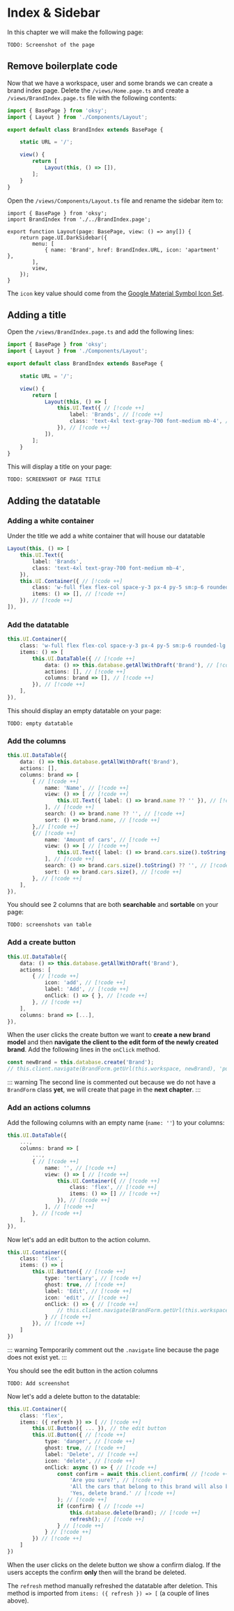 # Index & Sidebar

In this chapter we will make the following page:

```
TODO: Screenshot of the page
```

## Remove boilerplate code

Now that we have a workspace, user and some brands we can create a brand index page. Delete the `/views/Home.page.ts` and create a `/views/BrandIndex.page.ts` file with the following contents:

```ts
import { BasePage } from 'oksy';
import { Layout } from './Components/Layout';

export default class BrandIndex extends BasePage {

	static URL = '/';

	view() {
		return [
			Layout(this, () => []),
		];
	}
}
```

Open the `/views/Components/Layout.ts` file and rename the sidebar item to:

```ts{2,7}
import { BasePage } from 'oksy';
import BrandIndex from './../BrandIndex.page';

export function Layout(page: BasePage, view: () => any[]) {
	return page.UI.DarkSidebar({
		menu: [
			{ name: 'Brand', href: BrandIndex.URL, icon: 'apartment' },
		],
		view,
	});
}
```

The `icon` key value should come from the [Google Material Symbol Icon Set](https://fonts.google.com/icons?icon.style=Rounded).

## Adding a title

Open the `/views/BrandIndex.page.ts` and add the following lines:

```ts
import { BasePage } from 'oksy';
import { Layout } from './Components/Layout';

export default class BrandIndex extends BasePage {

	static URL = '/';

	view() {
		return [
			Layout(this, () => [
				this.UI.Text({ // [!code ++]
					label: 'Brands', // [!code ++]
					class: 'text-4xl text-gray-700 font-medium mb-4', // [!code ++]
				}), // [!code ++]
			]),
		];
	}
}
```

This will display a title on your page:

```
TODO: SCREENSHOT OF PAGE TITLE
```

## Adding the datatable

### Adding a white container
Under the title we add a white container that will house our datatable
```ts
Layout(this, () => [
	this.UI.Text({
		label: 'Brands',
		class: 'text-4xl text-gray-700 font-medium mb-4',
	}),
	this.UI.Container({ // [!code ++]
		class: 'w-full flex flex-col space-y-3 px-4 py-5 sm:p-6 rounded-lg shadow bg-white', // [!code ++]
		items: () => [], // [!code ++]
	}), // [!code ++]
]),
```

### Add the datatable
```ts
this.UI.Container({
	class: 'w-full flex flex-col space-y-3 px-4 py-5 sm:p-6 rounded-lg shadow bg-white',
	items: () => [
		this.UI.DataTable({ // [!code ++]
			data: () => this.database.getAllWithDraft('Brand'), // [!code ++]
			actions: [], // [!code ++]
			columns: brand => [], // [!code ++]
		}), // [!code ++]
	],
}),
```

This should display an empty datatable on your page:

```
TODO: empty datatable
```

### Add the columns
```ts
this.UI.DataTable({
	data: () => this.database.getAllWithDraft('Brand'),
	actions: [],
	columns: brand => [
		{ // [!code ++]
			name: 'Name', // [!code ++]
			view: () => [ // [!code ++]
				this.UI.Text({ label: () => brand.name ?? '' }), // [!code ++]
			], // [!code ++]
			search: () => brand.name ?? '', // [!code ++]
			sort: () => brand.name, // [!code ++]
		},// [!code ++]
		{// [!code ++]
			name: 'Amount of cars', // [!code ++]
			view: () => [ // [!code ++]
				this.UI.Text({ label: () => brand.cars.size().toString() }), // [!code ++]
			], // [!code ++]
			search: () => brand.cars.size().toString() ?? '', // [!code ++]
			sort: () => brand.cars.size(), // [!code ++]
		}, // [!code ++]
	],
}),
```

You should see 2 columns that are both **searchable** and **sortable** on your page:

```
TODO: screenshots van table
```

### Add a create button

```ts
this.UI.DataTable({
	data: () => this.database.getAllWithDraft('Brand'),
	actions: [
		{ // [!code ++]
			icon: 'add', // [!code ++]
			label: 'Add', // [!code ++]
			onClick: () => { }, // [!code ++]
		}, // [!code ++]
	],
	columns: brand => [...],
}),
```

When the user clicks the create button we want to **create a new brand model** and then **navigate the client to the edit form of the newly created brand**. Add the following lines in the `onClick` method.

```ts
const newBrand = this.database.create('Brand');
// this.client.navigate(BrandForm.getUrl(this.workspace, newBrand), 'push');
```

::: warning
The second line is commented out because we do not have a `BrandForm` class **yet**, we will create that page in the **next chapter**.
:::

### Add an actions columns

Add the following columns with an empty name (`name: ''`) to your columns:

```ts
this.UI.DataTable({
	...,
	columns: brand => [
		...,
		{ // [!code ++]
			name: '', // [!code ++]
			view: () => [ // [!code ++]
				this.UI.Container({ // [!code ++]
					class: 'flex', // [!code ++]
					items: () => [] // [!code ++]
				}), // [!code ++]
			], // [!code ++]
		}, // [!code ++]
	],
}),
```

Now let's add an edit button to the action column.

```ts
this.UI.Container({
	class: 'flex',
	items: () => [
		this.UI.Button({ // [!code ++]
			type: 'tertiary', // [!code ++]
			ghost: true, // [!code ++]
			label: 'Edit', // [!code ++]
			icon: 'edit', // [!code ++]
			onClick: () => { // [!code ++]
				// this.client.navigate(BrandForm.getUrl(this.workspace, brand), 'push'); // [!code ++]
			} // [!code ++]
		}), // [!code ++]
	]
})
```

::: warning
Temporarily comment out the `.navigate` line because the page does not exist yet.
:::

You should see the edit button in the action columns

```
TODO: Add screenshot
```

Now let's add a delete button to the datatable:

```ts
this.UI.Container({
	class: 'flex',
	items: ({ refresh }) => [ // [!code ++]
		this.UI.Button({ ... }), // the edit button
		this.UI.Button({ // [!code ++]
			type: 'danger', // [!code ++]
			ghost: true, // [!code ++]
			label: 'Delete', // [!code ++]
			icon: 'delete', // [!code ++]
			onClick: async () => { // [!code ++]
				const confirm = await this.client.confirm( // [!code ++]
					'Are you sure?', // [!code ++]
					'All the cars that belong to this brand will also be deleted. This action can not be reversed!', // [!code ++]
					'Yes, delete brand.' // [!code ++]
				); // [!code ++]
				if (confirm) { // [!code ++]
					this.database.delete(brand); // [!code ++]
					refresh(); // [!code ++]
				} // [!code ++]
			} // [!code ++]
		}) // [!code ++]
	]
})
```

When the user clicks on the delete button we show a confirm dialog. If the users accepts the confirm **only** then will the brand be deleted.

The `refresh` method manually refreshed the datatable after deletion. This method is imported from `items: ({ refresh }) => [` (a couple of lines above).